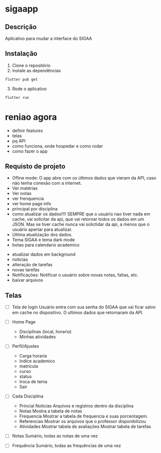 # sigaapp

## Descrição 
Aplicativo para mudar a interface do SIGAA

## Instalação
1. Clone o repositório
2. Instale as dependências
```bash
flutter pub get
```
3. Rode o aplicativo
```bash
flutter run
```
# reniao agora
- definir features
- telas
- pq API
- como funciona, onde hospedar e como rodar
- como fazer o app


## Requisto de projeto
- Ofline mode: O app abre com os últimos dados que vieram da API, caso não tenha conexão com a internet.
- Ver matérias
- Ver notas
- ver frenquencia 
- ver home page info
- principal por disciplina
- como atualizar os dados!!!!
  SEMPRE que o usuário nao tiver nada em cache, vai solicitar da api, que vai retornar todos os dados em um JSON. Mas se tiver cache nunca vai solictidar da api, a menos que o usuário apertar para atualizar.
- Ultima atualização dos dados.
- Tema SIGAA e tema dark mode
- botao para calendario academico

<!-- parte 2 -->
- atualizar dados em background
- noticias
- alteração de tarefas
- novas tarefas
- Notificações: Notificar o usuário sobre novas notas, faltas, etc.
- baixar arquivos



## Telas
- [ ] Tela de login 
    Usuário entra com sua senha do SIGAA que vai ficar salvo em cache no dispositivo. O ultimos dados que retornaram da API.
- [ ] Home Page
    - Disciplinas (local, horario)
    - Minhas atividades

- [ ] Perfil/Ajustes
    - Carga horaria
    - Indice academico
    - matricula 
    - curso
    - status
    - troca de tema
    - Sair
    
- [ ] Cada Disciplina
    - Princial Noticias
        Arquivos e registros dentro da disciplina
    - Notas
        Mostra a tabela de notas
    - Frequencia
        Mostrar a tabela de frequencia e 
        suas porcentagem. 
    - Referencias
        Mostrar os arquivos que o professor disponibilizou
    - Atividades
        Mostrar tabela de avaliações
        Mostrar tabela de tarefas

- [ ] Notas Sumário, todas as notas de uma vez
- [ ] Frequência Sumário, todas as frequências de uma vez  
